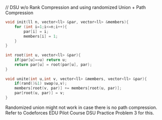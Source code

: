 
// DSU w/o Rank Compression and using randomized Union + Path Compression

```cpp
void init(ll n, vector<ll> &par, vector<ll> &members){
	for (int i=1;i<=n;i++){
		par[i] = i;
		members[i] = 1; 
	}
}
 
int root(int u, vector<ll> &par){
	if(par[u]==u) return u;
	return par[u] = root(par[u], par);	
}
 
void unite(int u,int v, vector<ll> &members, vector<ll> &par){
	if(rand()&1) swap(u,v);
	members[root(v, par)] += members[root(u, par)];
	par[root(u, par)] = v; 
}
```
Randomized union might not work in case there is no path compression. Refer to Codeforces EDU Pilot Course DSU Practice Problem 3 for this.
